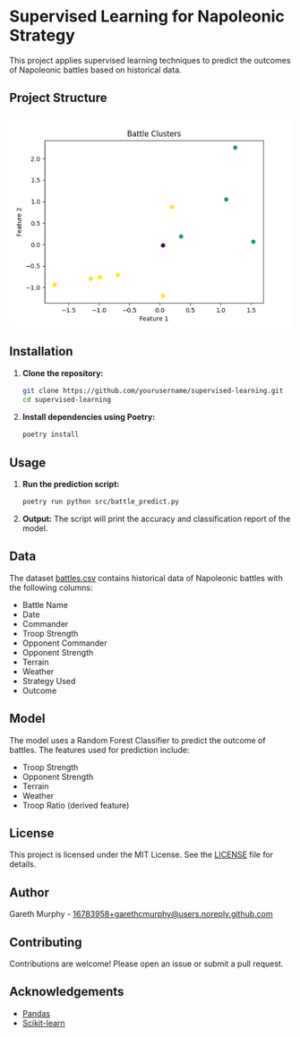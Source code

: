 # Supervised Learning for Napoleonic Strategy

This project applies supervised learning techniques to predict the outcomes of Napoleonic battles based on historical data.

## Project Structure

![](results/clusters_visualization.png)

## Installation

1. **Clone the repository:**
    ```sh
    git clone https://github.com/yourusername/supervised-learning.git
    cd supervised-learning
    ```

2. **Install dependencies using Poetry:**
    ```sh
    poetry install
    ```

## Usage

1. **Run the prediction script:**
    ```sh
    poetry run python src/battle_predict.py
    ```

2. **Output:**
    The script will print the accuracy and classification report of the model.

## Data

The dataset [battles.csv](http://_vscodecontentref_/7) contains historical data of Napoleonic battles with the following columns:
- Battle Name
- Date
- Commander
- Troop Strength
- Opponent Commander
- Opponent Strength
- Terrain
- Weather
- Strategy Used
- Outcome

## Model

The model uses a Random Forest Classifier to predict the outcome of battles. The features used for prediction include:
- Troop Strength
- Opponent Strength
- Terrain
- Weather
- Troop Ratio (derived feature)

## License

This project is licensed under the MIT License. See the [LICENSE](http://_vscodecontentref_/8) file for details.

## Author

Gareth Murphy - [16783958+garethcmurphy@users.noreply.github.com](https://github.com/garethcmurphy)

## Contributing

Contributions are welcome! Please open an issue or submit a pull request.

## Acknowledgements

- [Pandas](https://pandas.pydata.org/)
- [Scikit-learn](https://scikit-learn.org/)


